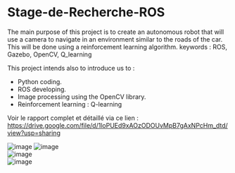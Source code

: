 # Stage-de-Recherche-ROS

The main purpose of this project is to create an autonomous robot that will
use a camera to navigate in an environment similar to the roads of the car.
This will be done using a reinforcement learning algorithm.
keywords : ROS, Gazebo, OpenCV, Q_learning

This project intends also to introduce us to :
- Python coding.
- ROS developing.
- Image processing using the OpenCV library.
- Reinforcement learning : Q-learning

Voir le rapport complet et détaillé via ce lien :
https://drive.google.com/file/d/1loPUEd9xAOzODOUvMpB7gAxNPcHm_dtd/view?usp=sharing




![image](https://user-images.githubusercontent.com/83011466/121734674-64179f00-caf5-11eb-9b18-6e7d63492aa3.png)          ![image](https://user-images.githubusercontent.com/83011466/121734698-6e399d80-caf5-11eb-8491-cd76e4ef91e8.png)   
                 ![image](https://user-images.githubusercontent.com/83011466/121734740-798cc900-caf5-11eb-94c0-8ecb12beae7e.png)    
                 ![image](https://user-images.githubusercontent.com/83011466/121735348-4b5bb900-caf6-11eb-826a-7cdeb0873a2e.png)


